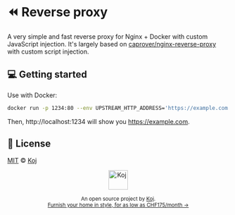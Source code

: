 # ⏪ Reverse proxy

A very simple and fast reverse proxy for Nginx + Docker with custom JavaScript injection. It's largely based on [caprover/nginx-reverse-proxy](https://github.com/caprover/nginx-reverse-proxy) with custom script injection.

## 💻 Getting started

Use with Docker:

```bash
docker run -p 1234:80 --env UPSTREAM_HTTP_ADDRESS='https://example.com' koj-co/reverse-proxy
```

Then, http://localhost:1234 will show you https://example.com.

## 📄 License

[MIT](./LICENSE) © [Koj](https://koj.co)

<p align="center">
  <a href="https://koj.co">
    <img width="44" alt="Koj" src="https://kojcdn.com/v1598284251/website-v2/koj-github-footer_m089ze.svg">
  </a>
</p>
<p align="center">
  <sub>An open source project by <a href="https://koj.co">Koj</a>. <br> <a href="https://koj.co">Furnish your home in style, for as low as CHF175/month →</a></sub>
</p>
